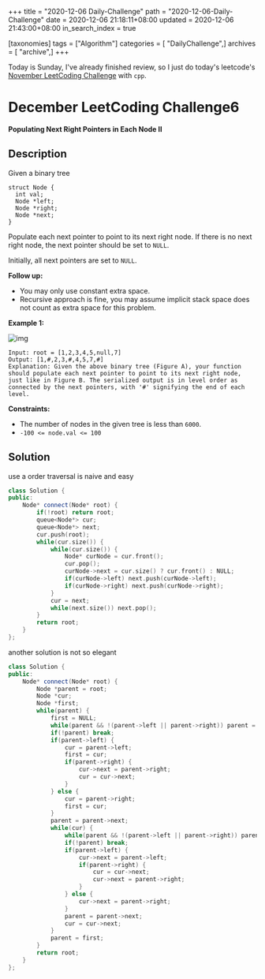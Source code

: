 +++
title = "2020-12-06 Daily-Challenge"
path = "2020-12-06-Daily-Challenge"
date = 2020-12-06 21:18:11+08:00
updated = 2020-12-06 21:43:00+08:00
in_search_index = true

[taxonomies]
tags = ["Algorithm"]
categories = [ "DailyChallenge",]
archives = [ "archive",]
+++

Today is Sunday, I've already finished review, so I just do today's leetcode's [November LeetCoding Challenge](https://leetcode.com/explore/challenge/card/december-leetcoding-challenge/569/week-1-december-1st-december-7th/3556/) with `cpp`.

<!-- more -->

# December LeetCoding Challenge6

**Populating Next Right Pointers in Each Node II**

## Description

Given a binary tree

```
struct Node {
  int val;
  Node *left;
  Node *right;
  Node *next;
}
```

Populate each next pointer to point to its next right node. If there is no next right node, the next pointer should be set to `NULL`.

Initially, all next pointers are set to `NULL`.

**Follow up:**

- You may only use constant extra space.
- Recursive approach is fine, you may assume implicit stack space does not count as extra space for this problem.

**Example 1:**

![img](https://assets.leetcode.com/uploads/2019/02/15/117_sample.png)

```
Input: root = [1,2,3,4,5,null,7]
Output: [1,#,2,3,#,4,5,7,#]
Explanation: Given the above binary tree (Figure A), your function should populate each next pointer to point to its next right node, just like in Figure B. The serialized output is in level order as connected by the next pointers, with '#' signifying the end of each level.
```

**Constraints:**

- The number of nodes in the given tree is less than `6000`.
- `-100 <= node.val <= 100`

## Solution

use a order traversal is naive and easy

``` cpp
class Solution {
public:
    Node* connect(Node* root) {
        if(!root) return root;
        queue<Node*> cur;
        queue<Node*> next;
        cur.push(root);
        while(cur.size()) {
            while(cur.size()) {
                Node* curNode = cur.front();
                cur.pop();
                curNode->next = cur.size() ? cur.front() : NULL;
                if(curNode->left) next.push(curNode->left);
                if(curNode->right) next.push(curNode->right);
            }
            cur = next;
            while(next.size()) next.pop();
        }
        return root;
    }
};
```

another solution is not so elegant

``` cpp
class Solution {
public:
    Node* connect(Node* root) {
        Node *parent = root;
        Node *cur;
        Node *first;
        while(parent) {
            first = NULL;
            while(parent && !(parent->left || parent->right)) parent = parent->next;
            if(!parent) break;
            if(parent->left) {
                cur = parent->left;
                first = cur;
                if(parent->right) {
                    cur->next = parent->right;
                    cur = cur->next;
                }
            } else {
                cur = parent->right;
                first = cur;
            }
            parent = parent->next;
            while(cur) {
                while(parent && !(parent->left || parent->right)) parent = parent->next;
                if(!parent) break;
                if(parent->left) {
                    cur->next = parent->left;
                    if(parent->right) {
                        cur = cur->next;
                        cur->next = parent->right;
                    }
                } else {
                    cur->next = parent->right;
                }
                parent = parent->next;
                cur = cur->next;
            }
            parent = first;
        }
        return root;
    }
};
```